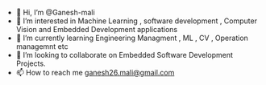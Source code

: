 - 👋 Hi, I’m @Ganesh-mali
- 👀 I’m interested in Machine Learning , software development , Computer Vision and Embedded Development applications
- 🌱 I’m currently learning Engineering Managment , ML , CV  , Operation managemnt etc
- 💞️ I’m looking to collaborate on Embedded Software Development Projects.
- 📫 How to reach me  ganesh26.mali@gmail.com 

<!---
Ganesh-mali/Ganesh-mali is a ✨ special ✨ repository because its `README.md` (this file) appears on your GitHub profile.
You can click the Preview link to take a look at your changes.
--->
